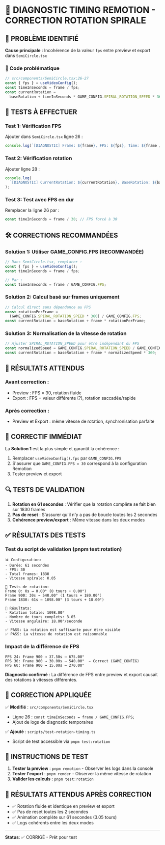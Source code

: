 # 🔧 DIAGNOSTIC TIMING REMOTION - CORRECTION ROTATION SPIRALE

## 🚨 PROBLÈME IDENTIFIÉ

**Cause principale** : Incohérence de la valeur `fps` entre preview et export dans `SemiCircle.tsx`

### 📍 Code problématique

```typescript
// src/components/SemiCircle.tsx:26-27
const { fps } = useVideoConfig();
const timeInSeconds = frame / fps;
const currentRotation =
  baseRotation + timeInSeconds * GAME_CONFIG.SPIRAL_ROTATION_SPEED * 360;
```

## 🧪 TESTS À EFFECTUER

### Test 1: Vérification FPS

Ajouter dans `SemiCircle.tsx` ligne 26 :

```typescript
console.log(`[DIAGNOSTIC] Frame: ${frame}, FPS: ${fps}, Time: ${frame / fps}`);
```

### Test 2: Vérification rotation

Ajouter ligne 28 :

```typescript
console.log(
  `[DIAGNOSTIC] CurrentRotation: ${currentRotation}, BaseRotation: ${baseRotation}`,
);
```

### Test 3: Test avec FPS en dur

Remplacer la ligne 26 par :

```typescript
const timeInSeconds = frame / 30; // FPS forcé à 30
```

## 🛠️ CORRECTIONS RECOMMANDÉES

### Solution 1: Utiliser GAME_CONFIG.FPS (RECOMMANDÉE)

```typescript
// Dans SemiCircle.tsx, remplacer :
const { fps } = useVideoConfig();
const timeInSeconds = frame / fps;

// Par :
const timeInSeconds = frame / GAME_CONFIG.FPS;
```

### Solution 2: Calcul basé sur frames uniquement

```typescript
// Calcul direct sans dépendance au FPS
const rotationPerFrame =
  (GAME_CONFIG.SPIRAL_ROTATION_SPEED * 360) / GAME_CONFIG.FPS;
const currentRotation = baseRotation + frame * rotationPerFrame;
```

### Solution 3: Normalisation de la vitesse de rotation

```typescript
// Ajuster SPIRAL_ROTATION_SPEED pour être indépendant du FPS
const normalizedSpeed = GAME_CONFIG.SPIRAL_ROTATION_SPEED / GAME_CONFIG.FPS;
const currentRotation = baseRotation + frame * normalizedSpeed * 360;
```

## 📝 RÉSULTATS ATTENDUS

### Avant correction :

- Preview : FPS = 30, rotation fluide
- Export : FPS = valeur différente (?), rotation saccadée/rapide

### Après correction :

- Preview et Export : même vitesse de rotation, synchronisation parfaite

## 🎯 CORRECTIF IMMÉDIAT

La **Solution 1** est la plus simple et garantit la cohérence :

1. Remplacer `useVideoConfig().fps` par `GAME_CONFIG.FPS`
2. S'assurer que `GAME_CONFIG.FPS = 30` correspond à la configuration Remotion
3. Tester preview et export

## 🔍 TESTS DE VALIDATION

1. **Rotation en 61 secondes** : Vérifier que la rotation complète se fait bien sur 1830 frames
2. **Pas de reset** : S'assurer qu'il n'y a pas de boucle toutes les 2 secondes
3. **Cohérence preview/export** : Même vitesse dans les deux modes

## ✅ RÉSULTATS DES TESTS

### Test du script de validation (pnpm test:rotation)

```
📊 Configuration:
- Durée: 61 secondes
- FPS: 30
- Total frames: 1830
- Vitesse spirale: 0.05

🧪 Tests de rotation:
Frame 0: 0s → 0.00° (0 tours + 0.00°)
Frame 900: 30s → 540.00° (1 tours + 180.00°)
Frame 1830: 61s → 1098.00° (3 tours + 18.00°)

🔄 Résultats:
- Rotation totale: 1098.00°
- Nombre de tours complets: 3.05
- Vitesse angulaire: 18.00°/seconde

✅ PASS: La rotation est suffisante pour être visible
✅ PASS: La vitesse de rotation est raisonnable
```

### Impact de la différence de FPS

```
FPS 24: Frame 900 → 37.50s → 675.00°
FPS 30: Frame 900 → 30.00s → 540.00°  ← Correct (GAME_CONFIG)
FPS 60: Frame 900 → 15.00s → 270.00°
```

**Diagnostic confirmé** : La différence de FPS entre preview et export causait des rotations à vitesses différentes.

## 🔧 CORRECTION APPLIQUÉE

✅ **Modifié** : `src/components/SemiCircle.tsx`

- Ligne 26 : `const timeInSeconds = frame / GAME_CONFIG.FPS;`
- Ajout de logs de diagnostic temporaires

✅ **Ajouté** : `scripts/test-rotation-timing.ts`

- Script de test accessible via `pnpm test:rotation`

## 📝 INSTRUCTIONS DE TEST

1. **Tester la preview** : `pnpm remotion` - Observer les logs dans la console
2. **Tester l'export** : `pnpm render` - Observer la même vitesse de rotation
3. **Valider les calculs** : `pnpm test:rotation`

## 🎯 RÉSULTATS ATTENDUS APRÈS CORRECTION

- ✅ Rotation fluide et identique en preview et export
- ✅ Pas de reset toutes les 2 secondes
- ✅ Animation complète sur 61 secondes (3.05 tours)
- ✅ Logs cohérents entre les deux modes

---

**Status**: ✅ CORRIGÉ - Prêt pour test

